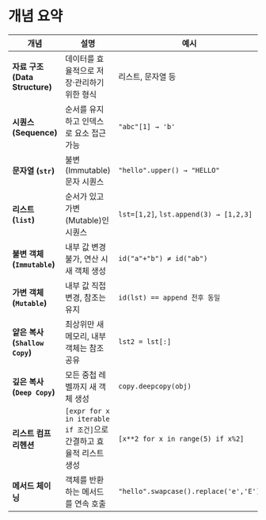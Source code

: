 # 개념 요약


| **개념**                     | **설명**                                             | **예시**                                 |
| -------------------------- | -------------------------------------------------- | -------------------------------------- |
| **자료 구조 (Data Structure)** | 데이터를 효율적으로 저장·관리하기 위한 형식                           | 리스트, 문자열 등                             |
| **시퀀스 (Sequence)**         | 순서를 유지하고 인덱스로 요소 접근 가능                             | `"abc"[1] → 'b'`                       |
| **문자열 (`str`)**            | 불변(Immutable) 문자 시퀀스                               | `"hello".upper() → "HELLO"`            |
| **리스트 (`list`)**           | 순서가 있고 가변(Mutable)인 시퀀스                            | `lst=[1,2]`, `lst.append(3) → [1,2,3]` |
| **불변 객체 (`Immutable`)**    | 내부 값 변경 불가, 연산 시 새 객체 생성                           | `id("a"+"b") ≠ id("ab")`               |
| **가변 객체 (`Mutable`)**      | 내부 값 직접 변경, 참조는 유지                                 | `id(lst) == append 전후 동일`              |
| **얕은 복사 (`Shallow Copy`)** | 최상위만 새 메모리, 내부 객체는 참조 공유                           | `lst2 = lst[:]`                        |
| **깊은 복사 (`Deep Copy`)**    | 모든 중첩 레벨까지 새 객체 생성                                 | `copy.deepcopy(obj)`                   |
| **리스트 컴프리헨션**              | `[expr for x in iterable if 조건]`으로 간결하고 효율적 리스트 생성 | `[x**2 for x in range(5) if x%2]`      |
| **메서드 체이닝**                | 객체를 반환하는 메서드를 연속 호출                                | `"hello".swapcase().replace('e','E')`  |

